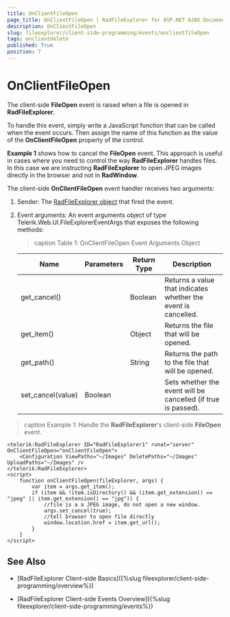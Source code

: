 ```yaml
---
title: OnClientFileOpen
page_title: OnClientFileOpen | RadFileExplorer for ASP.NET AJAX Documentation
description: OnClientFileOpen
slug: fileexplorer/client-side-programming/events/onclientfileOpen
tags: onclientdelete
published: True
position: 7
---
```


# OnClientFileOpen

The client-side **FileOpen** event is raised when a file is opened in **RadFileExplorer**.

To handle this event, simply write a JavaScript function that can be called when the event occurs. Then assign the name of this function as the value of the **OnClientFileOpen** property of the control.

**Example 1** shows how to cancel the **FileOpen** event. This approach is useful in cases where you need to control the way **RadFileExplorer** handles files. In this case we are instructing **RadFileExplorer** to open JPEG images directly in the browser and not in **RadWindow**.

The client-side **OnClientFileOpen** event handler receives two arguments:

1. Sender: The [RadFileExplorer object](https://docs.telerik.com/devtools/aspnet-ajax/api/client/Telerik.Web.UI.RadFileExplorer) that fired the event.

1. Event arguments: An event arguments object of type Telerik.Web.UI.FileExplorerEventArgs that exposes the following methods:

	>caption Table 1: OnClientFileOpen Event Arguments Object

	|  **Name**  |  **Parameters**  |  **Return Type**  |  **Description**  |
	| ------ | ------ | ------ | ------ |
	|get_cancel()||Boolean|Returns a value that indicates whether the event is cancelled.|
	|get_item()||Object|Returns the file that will be opened.|
	|get_path()||String|Returns the path to the file that will be opened.|
	|set_cancel(value)|Boolean||Sets whether the event will be cancelled (if true is passed).|

>caption Example 1: Handle the **RadFileExplorer**'s client-side **FileOpen** event.

````ASP.NET
<telerik:RadFileExplorer ID="RadFileExplorer1" runat="server" OnClientFileOpen="onClientFileOpen">
    <Configuration ViewPaths="~/Images" DeletePaths="~/Images" UploadPaths="~/Images" />
</telerik:RadFileExplorer>
<script>
    function onClientFileOpen(fileExplorer, args) {
        var item = args.get_item();
        if (item && !item.isDirectory() && (item.get_extension() == "jpeg" || item.get_extension() == "jpg")) {
            //file is a a JPEG image, do not open a new window.          
            args.set_cancel(true);
            //tell browser to open file directly          
            window.location.href = item.get_url();
        }
    }
</script>
````


## See Also

 * [RadFileExplorer Client-side Basics]({%slug fileexplorer/client-side-programming/overview%})

 * [RadFileExplorer Client-side Events Overview]({%slug fileexplorer/client-side-programming/events%})
